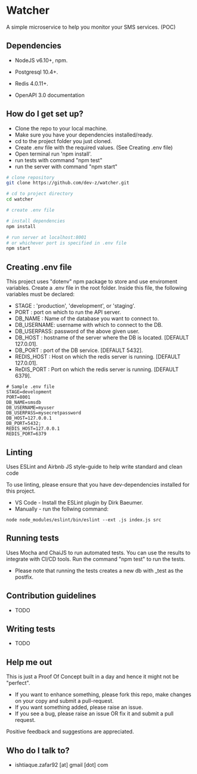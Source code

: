 # Watcher

A simple microservice to help you monitor your SMS services. (POC)

## Dependencies ##

* NodeJS v6.10+, npm.
* Postgresql 10.4+.
* Redis 4.0.11+.

* OpenAPI 3.0 documentation

## How do I get set up? ##

* Clone the repo to your local machine.
* Make sure you have your dependencies installed/ready.
* cd to the project folder you just cloned.
* Create .env file with the required values. (See Creating .env file)
* Open terminal run 'npm install'.
* run tests with command "npm test"
* run the server with command "npm start"

```bash
# clone repository
git clone https://github.com/dev-z/watcher.git

# cd to project directory
cd watcher

# create .env file

# install dependencies
npm install

# run server at localhost:8001 
# or whichever port is specified in .env file
npm start
```

## Creating .env file ##

This project uses "dotenv" npm package to store and use enviroment variables.
Create a .env file in the root folder. Inside this file, the following variables must be declared:

* STAGE      : 'production', 'development', or 'staging'.
* PORT       : port on which to run the API server.
* DB_NAME    : Name of the database you want to connect to.
* DB_USERNAME: username with which to connect to the DB.
* DB_USERPASS: password of the above given user.
* DB_HOST    : hostname of the server where the DB is located. [DEFAULT 127.0.01].
* DB_PORT    : port of the DB service. [DEFAULT 5432].
* REDIS_HOST : Host on which the redis server is running. [DEFAULT 127.0.01].
* ReDIS_PORT : Port on which the redis server is running. [DEFAULT 6379].

```
# Sample .env file
STAGE=development
PORT=8001
DB_NAME=smsdb
DB_USERNAME=myuser
DB_USERPASS=mysecretpassword
DB_HOST=127.0.0.1
DB_PORT=5432;
REDIS_HOST=127.0.0.1
REDIS_PORT=6379
```

## Linting ##

Uses ESLint and Airbnb JS style-guide to help write standard and clean code

To use linting, please ensure that you have dev-dependencies installed for this project.

* VS Code - Install the ESLint plugin by Dirk Baeumer.
* Manually - run the follwing command:

```
node node_modules/eslint/bin/eslint --ext .js index.js src
```

## Running tests ##

Uses Mocha and ChaiJS to run automated tests. You can use the results to integrate with CI/CD tools.
Run the command "npm test" to run the tests.

* Please note that running the tests creates a new db with _test as the postfix.

## Contribution guidelines ##
* TODO

## Writing tests ##
* TODO

## Help me out ##
This is just a Proof Of Concept built in a day and hence it might not be "perfect".

* If you want to enhance something, please fork this repo, make changes on your copy and submit a pull-request.
* If you want something added, please raise an issue.
* If you see a bug, please raise an issue OR fix it and submit a pull request.

Positive feedback and suggestions are appreciated.

## Who do I talk to? ##

* ishtiaque.zafar92 [at] gmail [dot] com

